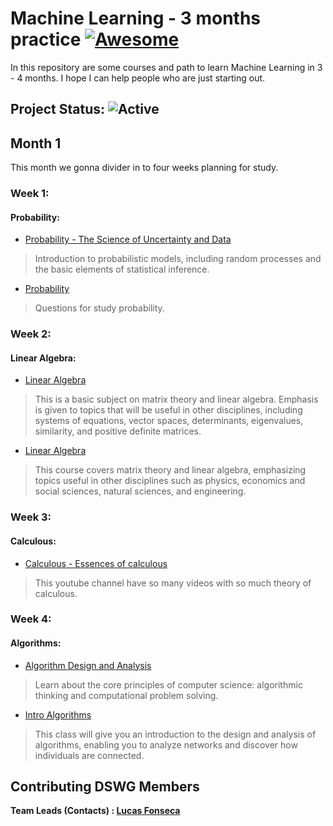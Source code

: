
# Machine Learning - 3 months practice [![Awesome](https://cdn.rawgit.com/sindresorhus/awesome/d7305f38d29fed78fa85652e3a63e154dd8e8829/media/badge.svg)](https://github.com/sindresorhus/awesome#readme)
   
In this repository are some courses and path to learn Machine Learning in 3 - 4 months. I hope I can help people who are just starting out. 

## Project Status: ![Active](https://img.shields.io/github/last-commit/lucasfonmiranda/machine-learning-path])

## Month 1

This month we gonna divider in to four weeks planning for study.

  

### Week 1:
#### Probability:

* [Probability - The Science of Uncertainty and Data](https://www.edx.org/course/probability-the-science-of-uncertainty-and-data)
> Introduction to probabilistic models, including random processes and the basic elements of statistical inference.
* [Probability](https://www.khanacademy.org/math/statistics-probability/probability-library)
> Questions for study probability.

### Week 2:
#### Linear Algebra:

* [Linear Algebra]([https://ocw.mit.edu/courses/mathematics/18-06-linear-algebra-spring-2010/])
>This is a basic subject on matrix theory and linear algebra. Emphasis is given to topics that will be useful in other disciplines, including systems of equations, vector spaces, determinants, eigenvalues, similarity, and positive definite matrices.
* [Linear Algebra](https://ocw.mit.edu/courses/mathematics/18-06sc-linear-algebra-fall-2011/)
>This course covers matrix theory and linear algebra, emphasizing topics useful in other disciplines such as physics, economics and social sciences, natural sciences, and engineering. 

### Week 3:
#### Calculous:

* [Calculous - Essences of calculous]([https://www.youtube.com/playlist?list=PLZHQObOWTQDMsr9K-rj53DwVRMYO3t5Yr])
> This youtube channel have so many videos with so much theory of calculous.

### Week 4:
#### Algorithms:

* [Algorithm Design and Analysis]([https://www.edx.org/course/algorithm-design-and-analysis])
>Learn about the core principles of computer science: algorithmic thinking and computational problem solving.
* [Intro Algorithms]([https://www.udacity.com/course/intro-to-algorithms--cs215])
>This class will give you an introduction to the design and analysis of algorithms, enabling you to analyze networks and discover how individuals are connected.


## Contributing DSWG Members

**Team Leads (Contacts) : [Lucas Fonseca](https://github.com/lucasfonmiranda)**
